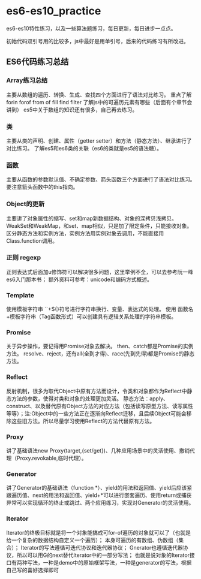# es6-es10_practice
es6-es10特性练习，以及一些算法题练习，每日更新，每日进步一点点。

初始代码双引号用的比较多，js中最好是用单引号，后来的代码练习有所改进。
## ES6代码练习总结
### Array练习总结
主要从数组的遍历、转换、生成、查找四个方面进行了语法对比练习。
重点了解forin forof from of fill find filter
了解js中的可遍历元素有哪些（后面有个章节会讲到）
es5中关于数组的知识还有很多，自己再去练习。

### 类
主要从类的声明、创建、属性（getter setter）和方法（静态方法）、继承进行了对比练习。
了解es5和es6类的关联（es6的类就是es5的语法糖）。

### 函数
主要从函数的参数默认值、不确定参数、箭头函数三个方面进行了语法对比练习。
要注意箭头函数中的this指向。

### Object的更新
主要讲了对象属性的缩写、set和map新数据结构、对象的深拷贝浅拷贝。
WeakSet和WeakMap，和set、map相似，只是加了限定条件，只能接收对象。
区分静态方法和实例方法，实例方法用实例对象去调用，不能直接用Class.function调用。

### 正则 regexp
正则表达式后面加u修饰符可以解决很多问题，这里举例不全，可以去参考阮一峰es6入门那本书；
额外资料可参考：unicode和编码方式概述。

### Template
使用模板字符串 ``+${}符号进行字符串换行、变量、表达式的处理。
使用 函数名+模板字符串（Tag函数形式）可以创建具有逻辑关系处理的字符串模板。

### Promise
关于异步操作，要记得用Promise对象去解决。 
then、catch都是Promise的实例方法。
resolve、reject，还有all(全到才得)、race(先到先得)都是Promise的静态方法。

### Reflect
反射机制，很多为取代Object中原有方法而设计，令类和对象都作为Reflect中静态方法的参数，使得对类和对象的处理更加灵活。
静态方法：apply、construct、以及替代原有Object方法的对应方法（包括读写原型方法、读写属性等等）；注:Object中的一些方法正在逐渐向Reflect迁移，且后续Object可能会移除这些旧方法。所以尽量学习使用Reflect的方法代替原有方法。

### Proxy
讲了基础语法new Proxy(target,{set/get})、几种应用场景中的灵活使用、撤销代理（Proxy.revokable,临时代理）。

### Generator
讲了Generator的基础语法（function *）、yield的用法和返回值、yield后应该紧跟遍历值、next的用法和返回值、yield+*可以进行嵌套遍历、使用return或捕获异常可以实现循环的终止或跳过、两个应用练习，实现对Generator的灵活使用。

### Iterator
Iterator的终极目标就是将一个对象能搞成可for-of遍历的对象就可以了（也就是给一个复杂的数据结构自定义一个遍历）；
本身可遍历的有数组、伪数组（集合）；
Iterator的写法遵循可迭代协议和迭代器协议；
Gnerator也遵循迭代器协议，所以可以用G的next替代Iterator中的一部分写法；
也就是说对象的Iterator接口有两种写法，一种是demo中的原始框架写法，一种是generator的写法，根据自己写的喜好选择即可